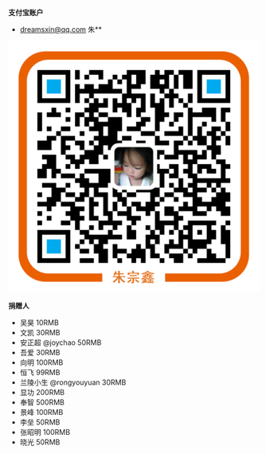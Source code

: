 **支付宝账户**
* dreamsxin@qq.com 朱**

![docs/images/alipay.png](docs/images/alipay.png)

**捐赠人**
* 吴昊 10RMB
* 文凯 30RMB
* 安正超 @joychao 50RMB
* 吾爱 30RMB
* 向明 100RMB
* 恒飞 99RMB
* 兰陵小生 @rongyouyuan 30RMB
* 显功 200RMB
* 奉智 500RMB
* 景峰 100RMB
* 李垒 50RMB
* 张昭明 100RMB
* 晓光 50RMB
